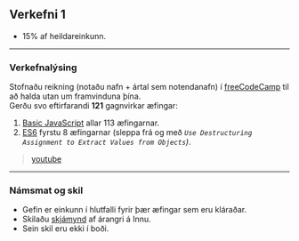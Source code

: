 ## Verkefni 1

- 15% af heildareinkunn.

---

### Verkefnalýsing
Stofnaðu reikning (notaðu nafn + ártal sem notendanafn) í [freeCodeCamp](https://www.freecodecamp.org/) til að halda utan um framvinduna þína. <br>
Gerðu svo eftirfarandi **121** gagnvirkar æfingar: 
1. [Basic JavaScript](https://www.freecodecamp.org/learn/javascript-algorithms-and-data-structures/) allar 113 æfingarnar. 
1. [ES6](https://www.freecodecamp.org/learn/javascript-algorithms-and-data-structures/es6/) fyrstu 8 æfingarnar (sleppa frá og með _`Use Destructuring Assignment to Extract Values from Objects`)_.

> [youtube](https://www.youtube.com/watch?v=PkZNo7MFNFg)
<!-- Hér eru [skýringarmyndbönd](https://scrimba.com/course/ges6). --> 


---

### Námsmat og skil

- Gefin er einkunn í hlutfalli fyrir þær æfingar sem eru kláraðar.
- Skilaðu [skjámynd](https://github.com/GunnarThorunnarson/FORR3JS05DU/blob/master/Myndir/v1_freecodecamp.PNG) af árangri á Innu. 
- Sein skil eru ekki í boði.
